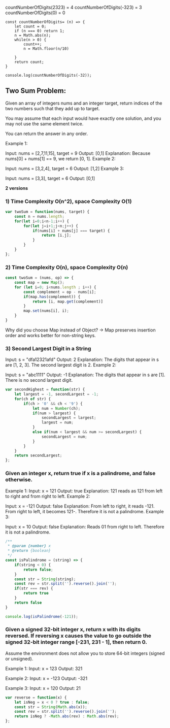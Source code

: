 
countNumberOfDigits(2323) = 4
countNumberOfDigits(-323) = 3
countNumberOfDigits(0) = 0
```
const countNumberOfDigits= (n) => {
    let count = 0;
    if (n === 0) return 1;
    n = Math.abs(n);
    while(n > 0) {
        count++;
        n = Math.floor(n/10)
        
    }
    return count;
}

console.log(countNumberOfDigits(-32));
```

## Two Sum Problem:
Given an array of integers nums and an integer target, return indices of the two numbers such that they add up to target.

You may assume that each input would have exactly one solution, and you may not use the same element twice.

You can return the answer in any order.

 

Example 1:

Input: nums = [2,7,11,15], target = 9
Output: [0,1]
Explanation: Because nums[0] + nums[1] == 9, we return [0, 1].
Example 2:

Input: nums = [3,2,4], target = 6
Output: [1,2]
Example 3:

Input: nums = [3,3], target = 6
Output: [0,1]

**2 versions**
### 1) Time Complexity O(n^2), space Complexity O(1)
```javascript
var twoSum = function(nums, target) {
    const n = nums.length;
    for(let i=0;i<n-1;i++) {
        for(let j=i+1;j<n;j++) {
            if(nums[i] + nums[j] === target) {
                return [i,j];
            }
        }
    }
};
```
### 2) Time Complexity O(n), space Complexity O(n)
```javascript
const twoSum = (nums, op) => {
    const map = new Map();
    for (let i=0; i<nums.length ; i++) {
        const complement = op - nums[i];
        if(map.has(complement)) {
            return [i, map.get(complement)]
        }
        map.set(nums[i], i);
    }
}
```
Why did you choose Map instead of Object?
→ Map preserves insertion order and works better for non-string keys.

### 3) Second Largest Digit in a String

Input: s = "dfa12321afd"
Output: 2
Explanation: The digits that appear in s are [1, 2, 3]. The second largest digit is 2.
Example 2:

Input: s = "abc1111"
Output: -1
Explanation: The digits that appear in s are [1]. There is no second largest digit. 

```javascript
var secondHighest = function(str) {
    let largest = -1, secondLargest = -1;
    for(ch of str) {
        if(ch > '0' && ch < '9') {
            let num = Number(ch);
            if(num > largest) {
                secondLargest = largest;
                largest = num;
            }
            else if(num < largest && num >= secondLargest) {
                secondLargest = num;
            }
        }
    }
    return secondLargest;
};
```

### Given an integer x, return true if x is a palindrome, and false otherwise.

Example 1:
Input: x = 121
Output: true
Explanation: 121 reads as 121 from left to right and from right to left.
Example 2:

Input: x = -121
Output: false
Explanation: From left to right, it reads -121. From right to left, it becomes 121-. Therefore it is not a palindrome.
Example 3:

Input: x = 10
Output: false
Explanation: Reads 01 from right to left. Therefore it is not a palindrome.

```javascript
/**
 * @param {number} x
 * @return {boolean}
 */
const isPalindrome = (string) => {
    if(string < 0) {
        return false;
    }
    const str = String(string);
    const rev = str.split('').reverse().join('');
    if(str === rev) {
        return true
    }
    return false
}

console.log(isPalindrome(-121));
```

### Given a signed 32-bit integer x, return x with its digits reversed. If reversing x causes the value to go outside the signed 32-bit integer range [-231, 231 - 1], then return 0.
Assume the environment does not allow you to store 64-bit integers (signed or unsigned).

Example 1: Input: x = 123 Output: 321

Example 2: Input: x = -123 Output: -321

Example 3: Input: x = 120 Output: 21

```javascript
var reverse = function(x) {
    let isNeg = x < 0 ? true : false;
    const str = String(Math.abs(x));
    const rev = str.split('').reverse().join('');
    return isNeg ? -Math.abs(rev) : Math.abs(rev);
};
```